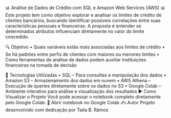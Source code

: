 📊 Análise de Dados de Crédito com SQL e Amazon Web Services (AWS) 📊
Este projeto tem como objetivo explorar e analisar os limites de crédito de clientes bancários, buscando identificar possíveis correlações entre suas características pessoais e financeiras. A proposta é entender se determinados atributos influenciam diretamente no valor do limite concedido.

🔍 Objetivo
• 	Quais variáveis estão mais associadas aos limites de crédito
• 	Se há padrões entre perfis de clientes com maiores ou menores limites
• 	Como ferramentas de análise de dados podem auxiliar instituições financeiras na tomada de decisão

🧰 Tecnologias Utilizadas
• 	SQL – Para consultas e manipulação dos dados
• 	Amazon S3 – Armazenamento dos dados em nuvem
• 	AWS Athena – Execução de queries diretamente sobre os dados no S3
• 	Google Colab – Ambiente interativo para análise e visualização dos resultados
▶️ Como Visualizar o Projeto
Você pode acessar o notebook completo diretamente pelo Google Colab:
🔗 Abrir notebook no Google Colab
✍️ Autor
Projeto desenvolvido com dedicação por Taíta B. Ramos
